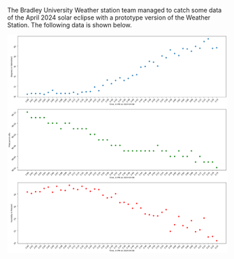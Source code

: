 The Bradley University Weather station team managed to catch some data of the April 2024 solar eclipse with a prototype version of the Weather Station. The following data is shown below. 

![](images/ws-eclipse-data.png)

